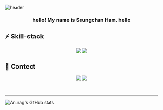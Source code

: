 
![header](https://capsule-render.vercel.app/api?type=transparent&color=black&height=100&section=header&text=👋Seungchan%20Ham&fontSize=40)

<h3 align="center">
hello! My name is Seungchan Ham. hello<br>
</h3>
<h2>
  <strong> ⚡ Skill-stack</strong>
</h2>

<p align="center">
  <img src="https://img.shields.io/badge/Java-007396.svg?style=flat-square&logo=Java&logoColor=white">
  <img src="https://img.shields.io/badge/Spring-6DB33F.svg?style=flat-square&logo=Spring&logoColor=white">
</p>
<h2>
  <strong> 💬 Contect</strong>
</h2>

<p align="center">
  <img src="https://img.shields.io/badge/velog.io/@hsco618-20C997.svg?style=flat-square&logo=Velog&logoColor=white">
  <img src="https://img.shields.io/badge/head0618@naver.com-EA4335.svg?style=flat-square&logo=Gmail&logoColor=white">
</p>
<br>
<hr>

![Anurag's GitHub stats](https://github-readme-stats.vercel.app/api?username=HamSeungChan&show_icons=true&theme=radical)
